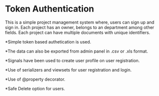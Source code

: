 # Token Authentication  
This is a simple project management system where, users can sign up and sign in. 
Each project has an owner, belongs to an department among other fields. 
Each project can have multiple documents with unique identifiers. 

*Simple token based authetication is used.

*The data can also be exported from admin panel in .csv or .xls format.

*Signals have been used to create user profile on user registration.

*Use of serializers and viewsets for user registration and login.

*Use of @property decorator.

*Safe Delete option for users.


